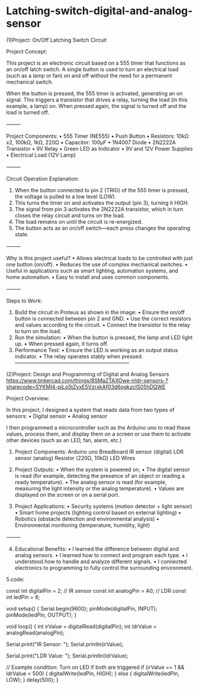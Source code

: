 # Latching-switch-digital-and-analog-sensor
(1)Project: On/Off Latching Switch Circuit

Project Concept:

This project is an electronic circuit based on a 555 timer that functions as an on/off latch switch. A single button is used to turn an electrical load (such as a lamp or fan) on and off without the need for a permanent mechanical switch.

When the button is pressed, the 555 timer is activated, generating an on signal. This triggers a transistor that drives a relay, turning the load (in this example, a lamp) on. When pressed again, the signal is turned off and the load is turned off.

⸻

Project Components:
• 555 Timer (NE555)
• Push Button
• Resistors: 10kΩ x2, 100kΩ, 1kΩ, 220Ω
• Capacitor: 100µF
• 1N4007 Diode
• 2N2222A Transistor
• 9V Relay
• Green LED as Indicator
• 9V and 12V Power Supplies
• Electrical Load (12V Lamp)

⸻

Circuit Operation Explanation:
1. When the button connected to pin 2 (TRIG) of the 555 timer is pressed, the voltage is pulled to a low level (LOW).
2. This turns the timer on and activates the output (pin 3), turning it HIGH.
3. The signal from pin 3 activates the 2N2222A transistor, which in turn closes the relay circuit and turns on the load.
4. The load remains on until the circuit is re-energized.
5. The button acts as an on/off switch—each press changes the operating state.

⸻

Why is this project useful?
• Allows electrical loads to be controlled with just one button (on/off).
• Reduces the use of complex mechanical switches.
• Useful in applications such as smart lighting, automation systems, and home automation.
• Easy to install and uses common components.

⸻

Steps to Work:
1. Build the circuit in Proteus as shown in the image:
• Ensure the on/off button is connected between pin 2 and GND.
• Use the correct resistors and values according to the circuit.
• Connect the transistor to the relay to turn on the load.
2. Run the simulation:
• When the button is pressed, the lamp and LED light up.
• When pressed again, it turns off.
3. Performance Test:
• Ensure the LED is working as an output status indicator.
• The relay operates stably when pressed.
——————————————————————

(2)Project: Design and Programming of Digital and Analog Sensors
https://www.tinkercad.com/things/8SMaZTAXOwe-irldr-sensors-?sharecode=SYKMI4-piLo5tZvxE5VzrxkAf03d6ogkzcIS05hDQWE

Project Overview:

In this project, I designed a system that reads data from two types of sensors:
• Digital sensor
• Analog sensor

I then programmed a microcontroller such as the Arduino uno to read these values, process them, and display them on a screen or use them to activate other devices (such as an LED, fan, alarm, etc.)

1. Project Components:
Arduino uno
Breadboard
IR sensor (digital)
LDR sensor (analog)
Resistor (220Ω, 10kΩ)
LED
Wires
2. Project Outputs:
• When the system is powered on,
• The digital sensor is read (for example, detecting the presence of an object or reading a ready temperature).
• The analog sensor is read (for example, measuring the light intensity or the analog temperature).
• Values are displayed on the screen or on a serial port.

3. Project Applications:
• Security systems (motion detector + light sensor)
• Smart home projects (lighting control based on external lighting)
• Robotics (obstacle detection and environmental analysis)
• Environmental monitoring (temperature, humidity, light)

⸻

4. Educational Benefits:
• I learned the difference between digital and analog sensors.
• I learned how to connect and program each type.
• I understood how to handle and analyze different signals.
• I connected electronics to programming to fully control the surrounding environment.

5.code:

const int digitalPin = 2;    // IR sensor
const int analogPin = A0;    // LDR
const int ledPin = 8;

void setup() {
  Serial.begin(9600);
  pinMode(digitalPin, INPUT);
  pinMode(ledPin, OUTPUT);
}

void loop() {
  int irValue = digitalRead(digitalPin);
  int ldrValue = analogRead(analogPin);

  Serial.print("IR Sensor: ");
  Serial.println(irValue);

  Serial.print("LDR Value: ");
  Serial.println(ldrValue);

  // Example condition: Turn on LED if both are triggered
  if (irValue == 1 && ldrValue < 500) {
    digitalWrite(ledPin, HIGH);
  } else {
    digitalWrite(ledPin, LOW);
  }
  delay(500);
  }
